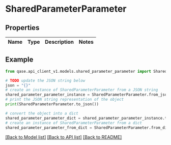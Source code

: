 # SharedParameterParameter


## Properties

Name | Type | Description | Notes
------------ | ------------- | ------------- | -------------

## Example

```python
from qase.api_client_v1.models.shared_parameter_parameter import SharedParameterParameter

# TODO update the JSON string below
json = "{}"
# create an instance of SharedParameterParameter from a JSON string
shared_parameter_parameter_instance = SharedParameterParameter.from_json(json)
# print the JSON string representation of the object
print(SharedParameterParameter.to_json())

# convert the object into a dict
shared_parameter_parameter_dict = shared_parameter_parameter_instance.to_dict()
# create an instance of SharedParameterParameter from a dict
shared_parameter_parameter_from_dict = SharedParameterParameter.from_dict(shared_parameter_parameter_dict)
```
[[Back to Model list]](../README.md#documentation-for-models) [[Back to API list]](../README.md#documentation-for-api-endpoints) [[Back to README]](../README.md)


